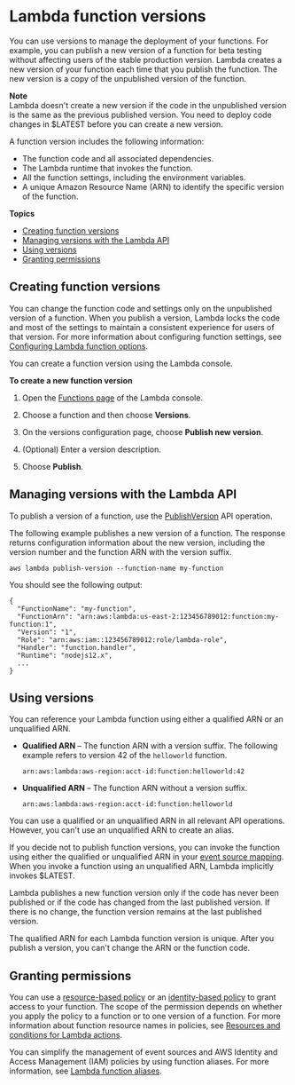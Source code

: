 # Lambda function versions<a name="configuration-versions"></a>

You can use versions to manage the deployment of your functions\. For example, you can publish a new version of a function for beta testing without affecting users of the stable production version\. Lambda creates a new version of your function each time that you publish the function\. The new version is a copy of the unpublished version of the function\. 

**Note**  
Lambda doesn't create a new version if the code in the unpublished version is the same as the previous published version\. You need to deploy code changes in $LATEST before you can create a new version\.

A function version includes the following information:
+ The function code and all associated dependencies\.
+ The Lambda runtime that invokes the function\.
+ All the function settings, including the environment variables\.
+ A unique Amazon Resource Name \(ARN\) to identify the specific version of the function\.

**Topics**
+ [Creating function versions](#configuration-versions-config)
+ [Managing versions with the Lambda API](#versioning-versions-api)
+ [Using versions](#versioning-versions-using)
+ [Granting permissions](#versioning-permissions)

## Creating function versions<a name="configuration-versions-config"></a>

You can change the function code and settings only on the unpublished version of a function\. When you publish a version, Lambda locks the code and most of the settings to maintain a consistent experience for users of that version\. For more information about configuring function settings, see [Configuring Lambda function options](configuration-function-common.md)\.

You can create a function version using the Lambda console\.

**To create a new function version**

1. Open the [Functions page](https://console.aws.amazon.com/lambda/home#/functions) of the Lambda console\.

1. Choose a function and then choose **Versions**\.

1. On the versions configuration page, choose **Publish new version**\.

1. \(Optional\) Enter a version description\.

1. Choose **Publish**\.

## Managing versions with the Lambda API<a name="versioning-versions-api"></a>

To publish a version of a function, use the [PublishVersion](API_PublishVersion.md) API operation\.

The following example publishes a new version of a function\. The response returns configuration information about the new version, including the version number and the function ARN with the version suffix\.

```
aws lambda publish-version --function-name my-function
```

You should see the following output:

```
{
  "FunctionName": "my-function",
  "FunctionArn": "arn:aws:lambda:us-east-2:123456789012:function:my-function:1",
  "Version": "1",
  "Role": "arn:aws:iam::123456789012:role/lambda-role",
  "Handler": "function.handler",
  "Runtime": "nodejs12.x",
  ...
}
```

## Using versions<a name="versioning-versions-using"></a>

You can reference your Lambda function using either a qualified ARN or an unqualified ARN\.
+ **Qualified ARN** – The function ARN with a version suffix\. The following example refers to version 42 of the `helloworld` function\.

  ```
  arn:aws:lambda:aws-region:acct-id:function:helloworld:42
  ```
+ **Unqualified ARN** – The function ARN without a version suffix\.

  ```
  arn:aws:lambda:aws-region:acct-id:function:helloworld
  ```

You can use a qualified or an unqualified ARN in all relevant API operations\. However, you can't use an unqualified ARN to create an alias\.

If you decide not to publish function versions, you can invoke the function using either the qualified or unqualified ARN in your [event source mapping](invocation-eventsourcemapping.md)\. When you invoke a function using an unqualified ARN, Lambda implicitly invokes $LATEST\.

Lambda publishes a new function version only if the code has never been published or if the code has changed from the last published version\. If there is no change, the function version remains at the last published version\.

The qualified ARN for each Lambda function version is unique\. After you publish a version, you can't change the ARN or the function code\.

## Granting permissions<a name="versioning-permissions"></a>

You can use a [resource\-based policy](access-control-resource-based.md) or an [identity\-based policy](access-control-identity-based.md) to grant access to your function\. The scope of the permission depends on whether you apply the policy to a function or to one version of a function\. For more information about function resource names in policies, see [Resources and conditions for Lambda actions](lambda-api-permissions-ref.md)\. 

You can simplify the management of event sources and AWS Identity and Access Management \(IAM\) policies by using function aliases\. For more information, see [Lambda function aliases](configuration-aliases.md)\.